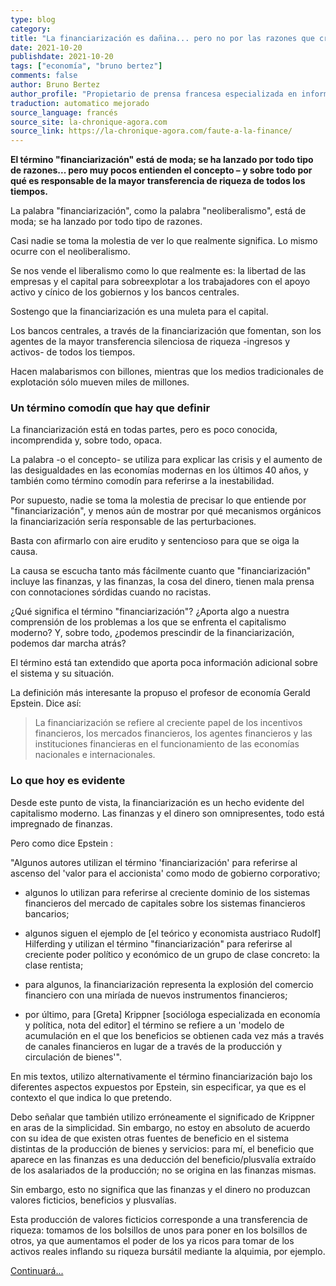 ```yaml
---
type: blog
category: 
title: "La financiarización es dañina... pero no por las razones que creemos"
date: 2021-10-20
publishdate: 2021-10-20
tags: ["economía", "bruno bertez"]
comments: false
author: Bruno Bertez
author_profile: "Propietario de prensa francesa especializada en información financiera. Como director de un grupo de prensa especializado en economía y finanzas, fundó el diario La Tribune. Escribe regularmente en el diario económico suizo L'Agefi. Es bloguero habitual en los sitios web de noticias Blog à Lupus, brunobertez.com, Atlantico y Lesobservateurs.ch."
traduction: automatico mejorado
source_language: francés
source_site: la-chronique-agora.com
source_link: https://la-chronique-agora.com/faute-a-la-finance/
---
```


__El término "financiarización" está de moda; se ha lanzado por todo tipo de razones... pero muy pocos entienden el concepto – y sobre todo por qué es responsable de la mayor transferencia de riqueza de todos los tiempos.__

La palabra "financiarización", como la palabra "neoliberalismo", está de moda; se ha lanzado por todo tipo de razones.

Casi nadie se toma la molestia de ver lo que realmente significa. Lo mismo ocurre con el neoliberalismo.

Se nos vende el liberalismo como lo que realmente es: la libertad de las empresas y el capital para sobreexplotar a los trabajadores con el apoyo activo y cínico de los gobiernos y los bancos centrales.

Sostengo que la financiarización es una muleta para el capital.

Los bancos centrales, a través de la financiarización que fomentan, son los agentes de la mayor transferencia silenciosa de riqueza -ingresos y activos- de todos los tiempos.

Hacen malabarismos con billones, mientras que los medios tradicionales de explotación sólo mueven miles de millones.

### Un término comodín que hay que definir

La financiarización está en todas partes, pero es poco conocida, incomprendida y, sobre todo, opaca.

La palabra -o el concepto- se utiliza para explicar las crisis y el aumento de las desigualdades en las economías modernas en los últimos 40 años, y también como término comodín para referirse a la inestabilidad.

Por supuesto, nadie se toma la molestia de precisar lo que entiende por "financiarización", y menos aún de mostrar por qué mecanismos orgánicos la financiarización sería responsable de las perturbaciones.

Basta con afirmarlo con aire erudito y sentencioso para que se oiga la causa.

La causa se escucha tanto más fácilmente cuanto que "financiarización" incluye las finanzas, y las finanzas, la cosa del dinero, tienen mala prensa con connotaciones sórdidas cuando no racistas.

¿Qué significa el término "financiarización"? ¿Aporta algo a nuestra comprensión de los problemas a los que se enfrenta el capitalismo moderno? Y, sobre todo, ¿podemos prescindir de la financiarización, podemos dar marcha atrás?

El término está tan extendido que aporta poca información adicional sobre el sistema y su situación.

La definición más interesante la propuso el profesor de economía Gerald Epstein. Dice así:

> La financiarización se refiere al creciente papel de los incentivos financieros, los mercados financieros, los agentes financieros y las instituciones financieras en el funcionamiento de las economías nacionales e internacionales.

### Lo que hoy es evidente
Desde este punto de vista, la financiarización es un hecho evidente del capitalismo moderno. Las finanzas y el dinero son omnipresentes, todo está impregnado de finanzas.

Pero como dice Epstein :

"Algunos autores utilizan el término 'financiarización' para referirse al ascenso del 'valor para el accionista' como modo de gobierno corporativo; 

- algunos lo utilizan para referirse al creciente dominio de los sistemas financieros del mercado de capitales sobre los sistemas financieros bancarios; 

- algunos siguen el ejemplo de [el teórico y economista austriaco Rudolf] Hilferding y utilizan el término "financiarización" para referirse al creciente poder político y económico de un grupo de clase concreto: la clase rentista; 

- para algunos, la financiarización representa la explosión del comercio financiero con una miríada de nuevos instrumentos financieros; 

- por último, para [Greta] Krippner [socióloga especializada en economía y política, nota del editor] el término se refiere a un 'modelo de acumulación en el que los beneficios se obtienen cada vez más a través de canales financieros en lugar de a través de la producción y circulación de bienes'".

En mis textos, utilizo alternativamente el término financiarización bajo los diferentes aspectos expuestos por Epstein, sin especificar, ya que es el contexto el que indica lo que pretendo.

Debo señalar que también utilizo erróneamente el significado de Krippner en aras de la simplicidad. Sin embargo, no estoy en absoluto de acuerdo con su idea de que existen otras fuentes de beneficio en el sistema distintas de la producción de bienes y servicios: para mí, el beneficio que aparece en las finanzas es una deducción del beneficio/plusvalía extraído de los asalariados de la producción; no se origina en las finanzas mismas.

Sin embargo, esto no significa que las finanzas y el dinero no produzcan valores ficticios, beneficios y plusvalías.

Esta producción de valores ficticios corresponde a una transferencia de riqueza: tomamos de los bolsillos de unos para poner en los bolsillos de otros, ya que aumentamos el poder de los ya ricos para tomar de los activos reales inflando su riqueza bursátil mediante la alquimia, por ejemplo.


[Continuará...](../faute-a-la-finance)
